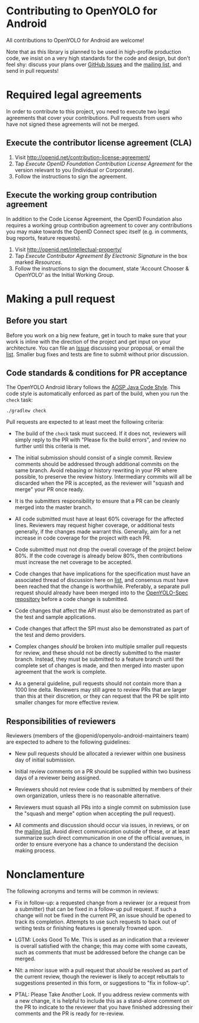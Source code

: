 # Contributing to OpenYOLO for Android

All contributions to OpenYOLO for Android are welcome!

Note that as this library is planned to be used in high-profile production code,
we insist on a very high standards for the code and design, but don't feel shy:
discuss your plans over
[GitHub Issues](https://github.com/openid/OpenYOLO-Android/issues) and the
[mailing list](http://groups.google.com/group/oidf-account-chooser-list), and
send in pull requests!

# Required legal agreements

In order to contribute to this project, you need to execute two legal agreements
that cover your contributions.  Pull requests from users who have not signed
these agreements will not be merged.

## Execute the contributor license agreement (CLA)

1. Visit http://openid.net/contribution-license-agreement/
2. Tap *Execute OpenID Foundation Contribution License Agreement* for the
   version relevant to you (Individual or Corporate).
3. Follow the instructions to sign the agreement.

## Execute the working group contribution agreement

In addition to the Code License Agreement, the OpenID Foundation also requires
a working group contribution agreement to cover any contributions you may make
towards the OpenID Connect spec itself (e.g. in comments, bug reports, feature
requests).

1. Visit http://openid.net/intellectual-property/
2. Tap *Execute Contributor Agreement By Electronic Signature* in the box
   marked *Resources*.
3. Follow the instructions to sign the document, state 'Account Chooser &
   OpenYOLO' as the Initial Working Group.

# Making a pull request

## Before you start

Before you work on a big new feature, get in touch to make sure that your work
is inline with the direction of the project and get input on your architecture.
You can file an [Issue](https://github.com/openid/OpenYOLO-Android/issues)
discussing your proposal, or email the
[list][oidf-ac-list]. Smaller bug
fixes and tests are fine to submit without prior discussion.

## Code standards & conditions for PR acceptance

The OpenYOLO Android library follows the
[AOSP Java Code Style](https://source.android.com/source/code-style). This code
style is automatically enforced as part of the build, when you run the `check`
task:

```
./gradlew check
```
Pull requests are expected to at least meet the following criteria:

- The build of the `check` task must succeed. If it does not, reviewers will
  simply reply to the PR with "Please fix the build errors", and review no
  further until this criteria is met.

- The initial submission should consist of a single commit. Review comments
  should be addressed through additional commits on the same branch. Avoid
  rebasing or history rewriting in your PR where possible, to preserve the
  review history. Intermediary commits will all be discarded when the PR 
  is accepted, as the reviewer will "squash and merge" your PR once ready.
  
- It is the submitters responsibility to ensure that a PR can be cleanly
  merged into the master branch.

- All code submitted must have at least 60% coverage for the affected lines.
  Reviewers may request higher coverage, or additional tests generally, if 
  the changes made warrant this. Generally, aim for a net increase in code
  coverage for the project with each PR.
  
- Code submitted must not drop the overall coverage of the project below 80%.
  If the code coverage is already below 80%, then contributions must increase
  the net coverage to be accepted.
  
- Code changes that have implications for the specification must have an 
  associated thread of discussion here on [list][oidf-ac-list], and consensus 
  must have been reached that the change is worthwhile. Preferably, a separate
  pull request should already have been merged into to the 
  [OpenYOLO-Spec repository][spec-repo] before a code change is submitted.
  
- Code changes that affect the API must also be demonstrated as part of the 
  test and sample applications.

- Code changes that affect the SPI must also be demonstrated as part of the 
  test and demo providers.

- Complex changes _should_ be broken into multiple smaller pull requests for 
  review, and these should not be directly submitted to the master branch. 
  Instead, they must be submitted to a feature branch until the complete 
  set of changes is made, and then merged into master upon agreement that
  the work is complete.

- As a general guideline, pull requests should not contain more than a 1000
  line delta. Reviewers may still agree to review PRs that are larger than
  this at their discretion, or they can request that the PR be split into
  smaller changes for more effective review.

## Responsibilities of reviewers

Reviewers (members of the 
@openid/openyolo-android-maintainers team) are expected
to adhere to the following guidelines:

- New pull requests should be allocated a reviewer within one business day of
  initial submission.

- Initial review comments on a PR should be supplied within two business days
  of a reviewer being assigned.

- Reviewers should not review code that is submitted by members of their own
  organization, unless there is no reasonable alternative.

- Reviewers must squash all PRs into a single commit on submission (use the
  "squash and merge" option when accepting the pull request).

- All comments and discussion should occur via issues, in reviews, or on the
  [mailing list][oidf-ac-list]. Avoid direct communication outside of these, 
  or at least summarize such direct communication in one of the official
  avenues, in order to ensure everyone has a chance to understand the decision
  making process.

# Nonclamenture

The following acronyms and terms will be common in reviews:

- Fix in follow-up: a requested change from a reviewer (or a request from a
  submitter) that can be fixed in a follow-up pull request. If such a change
  will not be fixed in the current PR, an issue should be opened to track its
  completion. Attempts to use such requests to back out of writing tests or
  finishing features is generally frowned upon.

- LGTM: Looks Good To Me. This is used as an indication that a reviewer is
  overall satisfied with the change; this may come with some caveats, such as
  comments that must be addressed before the change can be merged.

- Nit: a minor issue with a pull request that _should_ be resolved as part of
  the current review, though the reviewer is likely to accept rebuttals to
  suggestions presented in this form, or suggestions to "fix in follow-up".

- PTAL: Please Take Another Look. If you address review comments with a new
  change, it is helpful to include this as a stand-alone comment on the PR to
  indicate to the reviewer that you have finished addressing their comments
  and the PR is ready for re-review.

[oidf-ac-list]: http://groups.google.com/group/oidf-account-chooser-list
[spec-repo]: https://github.com/openid/OpenYOLO-Spec
